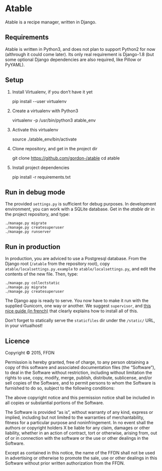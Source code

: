 # Atable

Atable is a recipe manager, written in Django.

## Requirements

Atable is written in Python3, and does not plan to support Python2 for now
(althrough it could come later). Its only real requirement is Django-1.8 (but
some optional Django dependencies are also required, like Pillow or PyYAML).

## Setup

1. Install Virtualenv, if you don’t have it yet

    pip install --user virtualenv

2. Create a virtualenv with Python3

    virtualenv -p /usr/bin/python3 atable_env

3. Activate this virtualenv

    source ./atable_env/bin/activate

4. Clone repository, and get in the project dir

    git clone https://github.com/gordon-/atable
    cd atable

5. Install project dependencies

    pip install -r requirements.txt


## Run in debug mode

The provided `settings.py` is sufficient for debug purposes. In development
environment, you can work with a SQLite database. Get in the *atable* dir in the
project repository, and type:

    ./manage.py migrate
    ./manage.py createsuperuser
    ./manage.py runserver

## Run in production

In production, you are adviced to use a Postgresql database. From the Django
root (`/atable` from the repository root), copy
`atable/localsettings.py.example` to `atable/localsettings.py`, and edit the
contents of the new file. Then, type:

    ./manage.py collectstatic
    ./manage.py migrate
    ./manage.py createsuperuser

The Django app is ready to serve. You now have to make it run with the supplied
Gunicorn, one way or another. We suggest `supervisor`, and [this nice guide (in
french)](http://www.miximum.fr/deployer-django-en-production-nginx-gunicorn-supervisor.html) 
that clearly explains how to install all of this.

Don’t forget to statically serve the `staticfiles` dir under the `/static/` URL,
in your virtualhost!

## Licence

Copyright © 2015, FFDN

Permission is hereby granted, free of charge, to any person obtaining a copy of
this software and associated documentation files (the “Software”), to deal in
the Software without restriction, including without limitation the rights to
use, copy, modify, merge, publish, distribute, sublicense, and/or sell copies of
the Software, and to permit persons to whom the Software is furnished to do so,
subject to the following conditions:

The above copyright notice and this permission notice shall be included in all
copies or substantial portions of the Software.

The Software is provided “as is”, without warranty of any kind, express or
implied, including but not limited to the warranties of merchantability, fitness
for a particular purpose and noninfringement. In no event shall the authors or
copyright holders X be liable for any claim, damages or other liability, whether
in an action of contract, tort or otherwise, arising from, out of or in
connection with the software or the use or other dealings in the Software.

Except as contained in this notice, the name of the FFDN shall not be used in
advertising or otherwise to promote the sale, use or other dealings in this
Software without prior written authorization from the FFDN.
